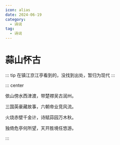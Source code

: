 ```yaml
---
icon: alias
date: 2024-06-19
category:
  - 诗词
tag:
  - 诗词
---
```


# 蒜山怀古

<!-- more -->


::: tip
在镇江京江亭看到的，没找到出处，暂归为现代
:::

::: center 

依山傍水西津渡，带楚襟吴古润州。

三国英豪藏故事，六朝帝业竞风流。

火烧赤壁千金计，诗赋蒜园万木秋。

独倚危亭何所望，天开胜境任悠游。

:::


